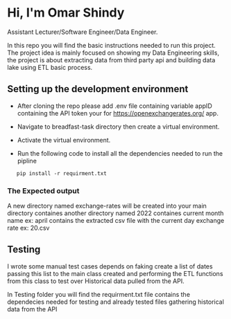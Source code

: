 
# Hi, I'm Omar Shindy 
Assistant Lecturer/Software Engineer/Data Engineer.

In this repo you will find the basic instructions needed to run this project.
The project idea is mainly focused on showing my Data Engineering skills, the project is about extracting data from third party api and building data lake using ETL basic process.


## Setting up the development environment

- After cloning the repo please add .env file containing variable appID containing the API token your for https://openexchangerates.org/ app. 

- Navigate to breadfast-task directory then create a virtual environment.

- Activate the virtual environment.

- Run the following code to install all the dependencies needed to run the pipline
 ```
    pip install -r requirment.txt
```

### The Expected output

A new directory named exchange-rates will be created into your main directory containes another directory named 2022 containes current month name ex: april contains the extracted csv file with the current day exchange rate ex: 20.csv


## Testing

I wrote some manual test cases depends on faking create a list of dates passing this list to the main class created and performing the ETL functions from this class to test over Historical data pulled from the API.

In Testing folder you will find the requirment.txt file contains the dependecies needed for testing and already tested files gathering historical data from the API
